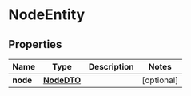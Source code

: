 
# NodeEntity

## Properties
Name | Type | Description | Notes
------------ | ------------- | ------------- | -------------
**node** | [**NodeDTO**](NodeDTO.md) |  |  [optional]



